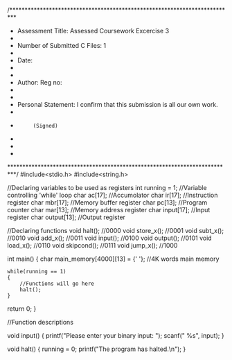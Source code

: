 /**************************************************************************
 * Assessment Title: Assessed Coursework Excercise 3
 *
 * Number of Submitted C Files: 1
 *
 * Date: 
 *
 * 
 * Author:  Reg no: 
 *
 *
 * Personal Statement: I confirm that this submission is all our own work.
 *
 *          (Signed)
 *
 * 
 *
 **************************************************************************/
#include<stdio.h>
#include<string.h>

//Declaring variables to be used as registers
int running = 1; //Variable controlling 'while' loop
char ac[17]; //Accumolator
char ir[17]; //Instruction register 
char mbr[17]; //Memory buffer register
char pc[13]; //Program counter
char mar[13]; //Memory address register
char input[17]; //Input register
char output[13]; //Output register

//Declaring functions
void halt(); //0000
void store_x(); //0001
void subt_x(); //0010
void add_x(); //0011
void input(); //0100
void output(); //0101
void load_x(); //0110
void skipcond(); //0111
void jump_x(); //1000


int main()
{
char main_memory[4000][13] = {' '}; //4K words main memory

	while(running == 1)
	{
		//Functions will go here
		halt();	
	}

return 0; 
}

//Function descriptions

void input()
{
 	printf("Please enter your binary input: ");
	scanf(" %s", input);
}

void halt()
{
	running = 0;
	printf("The program has halted.\n");
}
